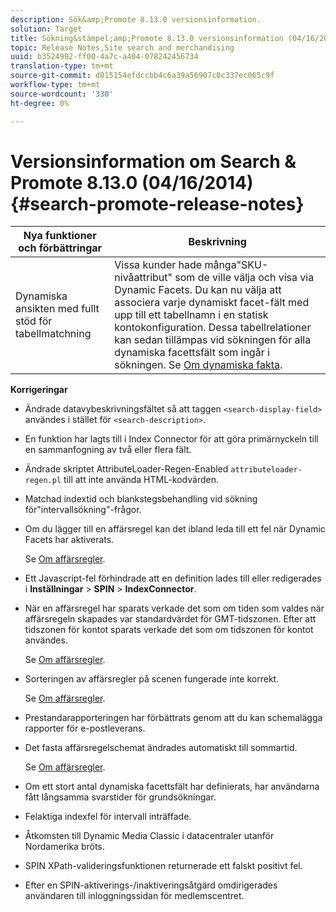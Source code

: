 ```yaml
---
description: Sök&amp;Promote 8.13.0 versionsinformation.
solution: Target
title: Sökning&stämpel;amp;Promote 8.13.0 versionsinformation (04/16/2014)
topic: Release Notes,Site search and merchandising
uuid: b3524992-ff00-4a7c-a404-078242456734
translation-type: tm+mt
source-git-commit: d015154efdccbb4c6a39a56907c0c337ec065c9f
workflow-type: tm+mt
source-wordcount: '330'
ht-degree: 0%

---
```



# Versionsinformation om Search &amp; Promote 8.13.0 (04/16/2014){#search-promote-release-notes}

| Nya funktioner och förbättringar | Beskrivning |
|----------------------------------------------|---------------------------------------------------------------------------------------------------------------------------------------------------------------------------------------------------------------------------------------------------------------------------------------------------------------------------------------------------------------------------------------------|
| Dynamiska ansikten med fullt stöd för tabellmatchning | Vissa kunder hade många&quot;SKU-nivåattribut&quot; som de ville välja och visa via Dynamic Facets. Du kan nu välja att associera varje dynamiskt facet-fält med upp till ett tabellnamn i en statisk kontokonfiguration. Dessa tabellrelationer kan sedan tillämpas vid sökningen för alla dynamiska facettsfält som ingår i sökningen. Se [Om dynamiska fakta](../c-about-design-menu/c-about-dynamic-facets.md#concept_E65A70C9C2E04804BF24FBE1B3CAD899). |

**Korrigeringar**

* Ändrade datavybeskrivningsfältet så att taggen `<search-display-field>` användes i stället för `<search-description>`.
* En funktion har lagts till i Index Connector för att göra primärnyckeln till en sammanfogning av två eller flera fält.
* Ändrade skriptet AttributeLoader-Regen-Enabled `attributeloader-regen.pl` till att inte använda HTML-kodvärden.
* Matchad indextid och blankstegsbehandling vid sökning för&quot;intervallsökning&quot;-frågor.
* Om du lägger till en affärsregel kan det ibland leda till ett fel när Dynamic Facets har aktiverats.

   Se [Om affärsregler](../c-about-rules-menu/c-about-business-rules.md#concept_2A93D76216754D3D8412CDEA00BD26BD).

* Ett Javascript-fel förhindrade att en definition lades till eller redigerades i **Inställningar** > **SPIN** > **IndexConnector**.
* När en affärsregel har sparats verkade det som om tiden som valdes när affärsregeln skapades var standardvärdet för GMT-tidszonen. Efter att tidszonen för kontot sparats verkade det som om tidszonen för kontot användes.

   Se [Om affärsregler](../c-about-rules-menu/c-about-business-rules.md#concept_2A93D76216754D3D8412CDEA00BD26BD).

* Sorteringen av affärsregler på scenen fungerade inte korrekt.

   Se [Om affärsregler](../c-about-rules-menu/c-about-business-rules.md#concept_2A93D76216754D3D8412CDEA00BD26BD).

* Prestandarapporteringen har förbättrats genom att du kan schemalägga rapporter för e-postleverans.
* Det fasta affärsregelschemat ändrades automatiskt till sommartid.

   Se [Om affärsregler](../c-about-rules-menu/c-about-business-rules.md#concept_2A93D76216754D3D8412CDEA00BD26BD).

* Om ett stort antal dynamiska facettsfält har definierats, har användarna fått långsamma svarstider för grundsökningar.
* Felaktiga indexfel för intervall inträffade.
* Åtkomsten till Dynamic Media Classic i datacentraler utanför Nordamerika bröts.
* SPIN XPath-valideringsfunktionen returnerade ett falskt positivt fel.

* Efter en SPIN-aktiverings-/inaktiveringsåtgärd omdirigerades användaren till inloggningssidan för medlemscentret.

